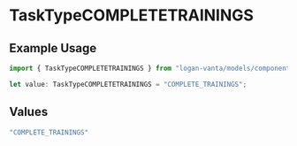 # TaskTypeCOMPLETETRAININGS

## Example Usage

```typescript
import { TaskTypeCOMPLETETRAININGS } from "logan-vanta/models/components";

let value: TaskTypeCOMPLETETRAININGS = "COMPLETE_TRAININGS";
```

## Values

```typescript
"COMPLETE_TRAININGS"
```